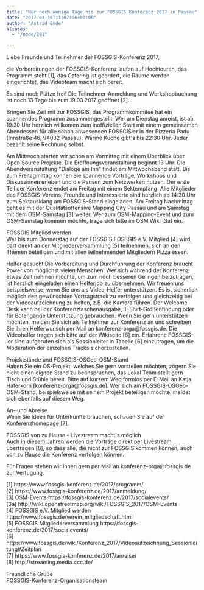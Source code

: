 ```yaml
---
title: "Nur noch wenige Tage bis zur FOSSGIS Konferenz 2017 in Passau"
date: "2017-03-16T11:07:06+00:00"
author: "Astrid Emde"
aliases:
  - "/node/291"

---
```


Liebe Freunde und Teilnehmer der FOSSGIS-Konferenz 2017,
<p>
die Vorbereitungen der FOSSGIS-Konferenz laufen auf Hochtouren, das Programm steht [1], das Catering ist geordert, die Räume werden eingerichtet, das Videoteam macht sich bereit.
</p>
<p>
Es sind noch Plätze frei! Die Teilnehmer-Anmeldung und Workshopbuchung ist noch 13 Tage bis zum 19.03.2017 geöffnet [2].
</p>
<p>
Bringen Sie Zeit mit zur FOSSGIS, das Programmkommitee hat ein spannendes Programm zusammengestellt. Wer am Dienstag anreist, ist ab 19:30 Uhr herzlich willkomen zum inoffiziellen Start mit einem gemeinsamen Abendessen für alle schon anwesenden FOSSGISler in der Pizzeria Padu (Innstraße 46, 94032 Passau). Warme Küche gibt's bis 22:30 Uhr. Jeder bezahlt seine Rechnung selbst.
</p>
<p>
Am Mittwoch starten wir schon am Vormittag mit einem &Uuml;berblick über Open Source Projekte. Die Eröffnungsveranstaltung beginnt 13 Uhr. Die Abendveranstaltung "Dialoge am Inn" findet am Mittwochabend statt.
Bis zum Freitagmittag können Sie spannende Vorträge, Workshops und Diskussionen erleben und die Pausen zum Netzwerken nutzen. Der erste Teil der Konferenz endet am Freitag mit einem Sektempfang. Alle Mitglieder des FOSSGIS-Vereins, Freunde und Interessierte sind herzlich ab 14:30 Uhr zum Sektausklang am FOSSGIS-Stand eingeladen.
Am Freitag Nachmittag geht es mit der Qualitätsoffensive Mapping City Passau und am Samstag mit dem OSM-Samstag [3] weiter. Wer zum OSM-Mapping-Event und zum OSM-Samstag kommen möchte, trage sich bitte im OSM Wiki [3a] ein.
</p>
<p>
FOSSGIS Mitglied werden</br>
Wer bis zum Donnerstag auf der FOSSGIS FOSSGIS e.V. Mitglied [4] wird, darf direkt an der Mitgliederversammlung [5] teilnehmen, sich an den Themen beteiligen und mit allen teilnehmenden Mitgliedern Pizza essen.
</p>
<p>
Helfer gesucht
Die Vorbereitung und Durchführung der Konferenz braucht Power von möglichst vielen Menschen. Wer sich während der Konferenz etwas Zeit nehmen möchte, um zum noch besseren Gelingen beizutragen, ist herzlich eingeladen einen Helferjob zu übernehmen. Wir freuen uns beispielsweise, wenn Sie uns als Video-Helfer unterstützen. Es ist sicherlich möglich den gewünschten Vortragstrack zu verfolgen und gleichzeitig bei der Videoaufzeichnung zu helfen, z.B. die Kamera führen. Der Welcome Desk kann bei der Konferenztaschenausgabe, T-Shirt-Größenfindung oder für Botengänge Unterstützung gebrauchen. Wenn Sie gern unterstützen möchten, melden Sie sich als Teilnehmer zur Konferenz an und schreiben Sie ihren Helferwunsch per Mail an konferenz-orga@fossgis.de. Die Videohelfer tragen sich bitte auf der Wikiseite [6] ein. Erfahrene FOSSGIS-ler sind aufgerufen sich als Sessionleiter in Tabelle [6] einzutragen, um die Moderation der einzelnen Tracks sicherzustellen.
</p>
<p>
Projektstände und FOSSGIS-OSGeo-OSM-Stand</br>
Haben Sie ein OS-Projekt, welches Sie gern vorstellen möchten, zögern Sie nicht einen eignen Stand zu beanspruchen, das Lokal Team stellt gern Tisch und Stühle bereit. Bitte auf kurzem Weg formlos per E-Mail an Katja Haferkorn [konferenz-orga@fossgis.de]. Wer sich am FOSSGIS-OSGeo-OSM-Stand, beispielsweise mit seinem Projekt beteiligen möchte, meldet sich ebenfalls auf diesem Weg.
</p>
<p>
An- und Abreise</br>
Wenn Sie Ideen für Unterkünfte brauchen, schauen Sie auf der Konferenzhomepage [7].
</p>
<p>
FOSSGIS von zu Hause - Livestream macht's möglich</br>
Auch in diesem Jahren werden die Vorträge direkt per Livestream übertragen [8], so dass alle, die nicht zur FOSSGIS kommen können, auch von zu Hause die Konferenz verfolgen können.
</p>
<p>
Für Fragen stehen wir Ihnen gern per Mail an konferenz-orga@fossgis.de zur Verfügung.
</p>
<p>[1] https://www.fossgis-konferenz.de/2017/programm/</br>
[2] https://www.fossgis-konferenz.de/2017/anmeldung/</br>
[3] OSM-Events https://fossgis-konferenz.de/2017/socialevents/</br>
[3a] http://wiki.openstreetmap.org/wiki/FOSSGIS_2017/OSM-Events</br>
[4] FOSSGIS e.V. Mitglied werden https://www.fossgis.de/verein_mitgliedschaft.html</br>
[5] FOSSGIS Mitgliederversammlung https://fossgis-konferenz.de/2017/socialevents/</br>
[6] https://www.fossgis.de/wiki/Konferenz_2017/Videoaufzeichnung_Sessionleitung#Zeitplan</br>
[7] https://www.fossgis-konferenz.de/2017/anreise/</br>
[8] http://streaming.media.ccc.de/
</p>

Freundliche Grüße</br>
FOSSGIS-Konferenz-Organisationsteam